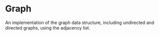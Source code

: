 # Graph
An implementation of the graph data structure, including undirected and directed graphs, using the adjacency list.
